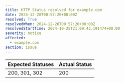 ```yaml
---
title: HTTP Status resolved for example.com
date: 2024-12-28T00:57:20+00:00Z
resolved: True
resolvedWhen: 2024-12-28T00:57:20+00:00Z
resolvedStartTime: 2024-10-25T21:09:43.191474+00:00
severity: notice
affected:
  - example.com
section: issue
---
```


| Expected Statuses | Actual Status  |
|-------------------|----------------|
| 200, 301, 302 | 200 |
